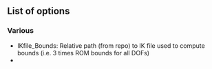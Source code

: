 ## List of options



### Various

- IKfile_Bounds: Relative path (from repo) to IK file used to compute bounds (i.e. 3 times ROM bounds for all DOFs)
-  



